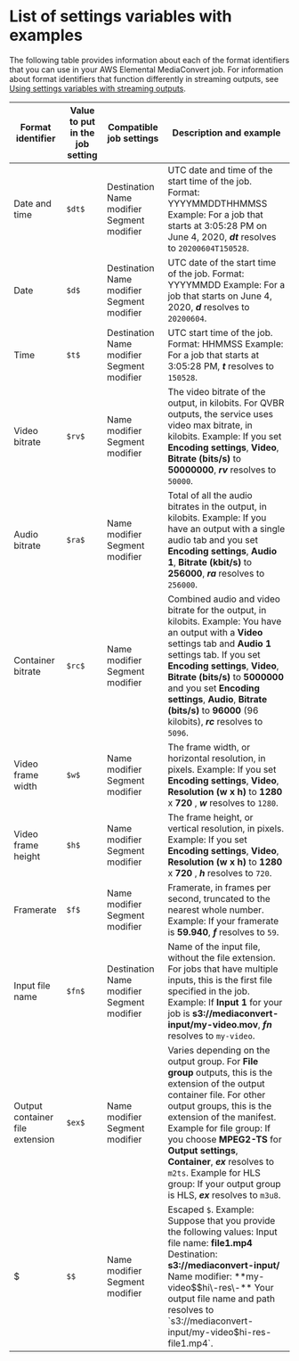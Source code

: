 # List of settings variables with examples<a name="list-of-settings-variables-with-examples"></a>

The following table provides information about each of the format identifiers that you can use in your AWS Elemental MediaConvert job\. For information about format identifiers that function differently in streaming outputs, see [Using settings variables with streaming outputs](using-settings-variables-with-streaming-outputs.md)\.


| Format identifier | Value to put in the job setting | Compatible job settings | Description and example | 
| --- |--- |--- |--- |
| Date and time |  `$dt$`  |  Destination Name modifier Segment modifier  |  UTC date and time of the start time of the job\. Format: YYYYMMDDTHHMMSS Example: For a job that starts at 3:05:28 PM on June 4, 2020, **$dt$** resolves to `20200604T150528`\.   | 
| Date |  `$d$`  |  Destination Name modifier Segment modifier  |  UTC date of the start time of the job\.  Format: YYYYMMDD Example: For a job that starts on June 4, 2020, **$d$** resolves to `20200604`\.   | 
| Time |  `$t$`  |  Destination Name modifier Segment modifier  |  UTC start time of the job\.  Format: HHMMSS Example: For a job that starts at 3:05:28 PM, **$t$** resolves to `150528`\.   | 
| Video bitrate |  `$rv$`  |  Name modifier Segment modifier  |  The video bitrate of the output, in kilobits\. For QVBR outputs, the service uses video max bitrate, in kilobits\. Example: If you set **Encoding settings**, **Video**, **Bitrate \(bits/s\)** to **50000000**, **$rv$** resolves to `50000`\.  | 
| Audio bitrate |  `$ra$`  |  Name modifier Segment modifier  |  Total of all the audio bitrates in the output, in kilobits\. Example: If you have an output with a single audio tab and you set **Encoding settings**, **Audio 1**, **Bitrate \(kbit/s\)** to **256000**, **$ra$** resolves to `256000`\.  | 
| Container bitrate |  `$rc$`  |  Name modifier Segment modifier  |  Combined audio and video bitrate for the output, in kilobits\. Example: You have an output with a **Video** settings tab and **Audio 1** settings tab\. If you set **Encoding settings**, **Video**, **Bitrate \(bits/s\)** to **5000000** and you set **Encoding settings**, **Audio**, **Bitrate \(bits/s\)** to **96000** \(96 kilobits\), **$rc$** resolves to `5096`\.  | 
| Video frame width |  `$w$`  |  Name modifier Segment modifier  |  The frame width, or horizontal resolution, in pixels\. Example: If you set **Encoding settings**, **Video**, **Resolution \(w x h\)** to **1280** x **720** , **$w$** resolves to `1280`\.  | 
| Video frame height |  `$h$`  |  Name modifier Segment modifier  |  The frame height, or vertical resolution, in pixels\. Example: If you set **Encoding settings**, **Video**, **Resolution \(w x h\)** to **1280** x **720** , **$h$** resolves to `720`\.  | 
| Framerate |  `$f$`  |  Name modifier Segment modifier  |  Framerate, in frames per second, truncated to the nearest whole number\.  Example: If your framerate is **59\.940**, **$f$** resolves to `59`\.   | 
| Input file name |  `$fn$`  |  Destination Name modifier Segment modifier  |  Name of the input file, without the file extension\. For jobs that have multiple inputs, this is the first file specified in the job\. Example: If **Input 1** for your job is **s3://mediaconvert\-input/my\-video\.mov**, **$fn$** resolves to `my-video`\.  | 
| Output container file extension |  `$ex$`  |  Name modifier Segment modifier  |  Varies depending on the output group\. For **File group** outputs, this is the extension of the output container file\. For other output groups, this is the extension of the manifest\. Example for file group: If you choose **MPEG2\-TS** for **Output settings**, **Container**, **$ex$** resolves to `m2ts`\. Example for HLS group: If your output group is HLS, **$ex$** resolves to `m3u8`\.  | 
| $ |  `$$`  |  Name modifier Segment modifier  |  Escaped `$`\. Example:  Suppose that you provide the following values:    Input file name: **file1\.mp4**   Destination: **s3://mediaconvert\-input/**   Name modifier: **my\-video$$hi\-res\-**   Your output file name and path resolves to `s3://mediaconvert-input/my-video$hi-res-file1.mp4`\.  | 